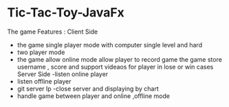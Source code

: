 # Tic-Tac-Toy-JavaFx
The game Features : 
Client Side
- the game single player mode with computer single level and hard
- two player mode 
- the game allow online mode
allow player to record game 
the game store username , score and support videaos for player in lose or win cases 
 Server Side
 -listen online player
 - listen offline player 
 - git server Ip 
 -close server and displaying by chart
 - handle game between player and online ,offline mode
 
